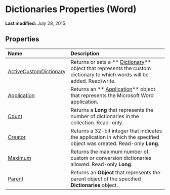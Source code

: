 
# Dictionaries Properties (Word)

 **Last modified:** July 28, 2015


## Properties



|**Name**|**Description**|
|:-----|:-----|
| [ActiveCustomDictionary](2f6a3fa0-4e7d-a7f0-20ce-49688dab7191.md)|Returns or sets a  ** [Dictionary](1946d60c-2abd-9ca9-8d0b-7068e9173bb3.md)** object that represents the custom dictionary to which words will be added. Read/write.|
| [Application](37b6adff-c52b-e53f-c07e-56f2d1b2eda5.md)|Returns an  ** [Application](d1cf6f8f-4e88-bf01-93b4-90a83f79cb44.md)** object that represents the Microsoft Word application.|
| [Count](529865dc-b222-fa07-7b77-b8016cd20800.md)|Returns a  **Long** that represents the number of dictionaries in the collection. Read-only.|
| [Creator](02d51be5-8640-f441-d52c-3f2ff73e6495.md)|Returns a 32-bit integer that indicates the application in which the specified object was created. Read-only  **Long**.|
| [Maximum](fa9f31e0-1965-5d96-568b-e0b8049127e3.md)|Returns the maximum number of custom or conversion dictionaries allowed. Read-only  **Long**.|
| [Parent](5923ad14-128e-e2ad-e9ab-b0f8e7be9009.md)|Returns an  **Object** that represents the parent object of the specified **Dictionaries** object.|
